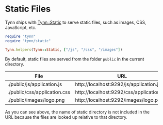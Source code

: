 # Static Files

Tynn ships with [Tynn::Static][static] to serve static files, such as
images, CSS, JavaScript, etc.

```ruby
require "tynn"
require "tynn/static"

Tynn.helpers(Tynn::Static, ["/js", "/css", "/images"])
```

By default, static files are served from the folder `public` in the current
directory.

| File                         | URL                                       |
| ---------------------------- | ----------------------------------------- |
| ./public/js/application.js   | http://localhost:9292/js/application.js   |
| ./public/css/application.css | http://localhost:9292/css/application.css |
| ./public/images/logo.png     | http://localhost:9292/images/logo.png     |

As you can see above, the name of static directory is not included in the URL
because the files are looked up relative to that directory.

[static]: /api/Tynn-Static.html
